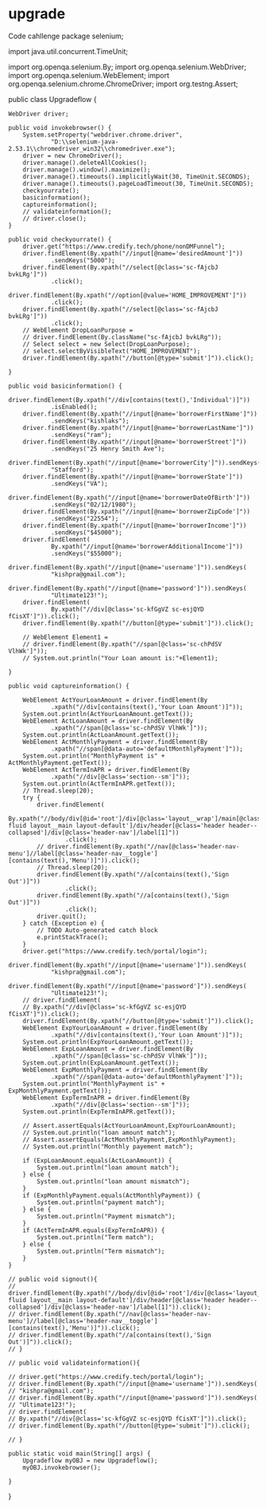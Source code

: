 # upgrade
Code cahllenge
package selenium;

import java.util.concurrent.TimeUnit;

import org.openqa.selenium.By;
import org.openqa.selenium.WebDriver;
import org.openqa.selenium.WebElement;
import org.openqa.selenium.chrome.ChromeDriver;
import org.testng.Assert;

public class Upgradeflow {

	WebDriver driver;

	public void invokebrowser() {
		System.setProperty("webdriver.chrome.driver",
				"D:\\selenium-java-2.53.1\\chromedriver_win32\\chromedriver.exe");
		driver = new ChromeDriver();
		driver.manage().deleteAllCookies();
		driver.manage().window().maximize();
		driver.manage().timeouts().implicitlyWait(30, TimeUnit.SECONDS);
		driver.manage().timeouts().pageLoadTimeout(30, TimeUnit.SECONDS);
		checkyourrate();
		basicinformation();
		captureinformation();
		// validateinformation();
		// driver.close();
	}

	public void checkyourrate() {
		driver.get("https://www.credify.tech/phone/nonDMFunnel");
		driver.findElement(By.xpath("//input[@name='desiredAmount']"))
				.sendKeys("5000");
		driver.findElement(By.xpath("//select[@class='sc-fAjcbJ bvkLRg']"))
				.click();
		driver.findElement(By.xpath("//option[@value='HOME_IMPROVEMENT']"))
				.click();
		driver.findElement(By.xpath("//select[@class='sc-fAjcbJ bvkLRg']"))
				.click();
		// WebElement DropLoanPurpose =
		// driver.findElement(By.className("sc-fAjcbJ bvkLRg"));
		// Select select = new Select(DropLoanPurpose);
		// select.selectByVisibleText("HOME_IMPROVEMENT");
		driver.findElement(By.xpath("//button[@type='submit']")).click();

	}

	public void basicinformation() {
		driver.findElement(By.xpath("//div[contains(text(),'Individual')]"))
				.isEnabled();
		driver.findElement(By.xpath("//input[@name='borrowerFirstName']"))
				.sendKeys("kishlaks");
		driver.findElement(By.xpath("//input[@name='borrowerLastName']"))
				.sendKeys("ram");
		driver.findElement(By.xpath("//input[@name='borrowerStreet']"))
				.sendKeys("25 Henry Smith Ave");
		driver.findElement(By.xpath("//input[@name='borrowerCity']")).sendKeys(
				"Stafford");
		driver.findElement(By.xpath("//input[@name='borrowerState']"))
				.sendKeys("VA");
		driver.findElement(By.xpath("//input[@name='borrowerDateOfBirth']"))
				.sendKeys("02/12/1980");
		driver.findElement(By.xpath("//input[@name='borrowerZipCode']"))
				.sendKeys("22554");
		driver.findElement(By.xpath("//input[@name='borrowerIncome']"))
				.sendKeys("$45000");
		driver.findElement(
				By.xpath("//input[@name='borrowerAdditionalIncome']"))
				.sendKeys("$55000");
		driver.findElement(By.xpath("//input[@name='username']")).sendKeys(
				"kishpra@gmail.com");
		driver.findElement(By.xpath("//input[@name='password']")).sendKeys(
				"Ultimate123!");
		driver.findElement(
				By.xpath("//div[@class='sc-kfGgVZ sc-esjQYD fCisXT']")).click();
		driver.findElement(By.xpath("//button[@type='submit']")).click();

		// WebElement Element1 =
		// driver.findElement(By.xpath("//span[@class='sc-chPdSV VlhWk']"));
		// System.out.println("Your Loan amount is:"+Element1);

	}

	public void captureinformation() {

		WebElement ActYourLoanAmount = driver.findElement(By
				.xpath("//div[contains(text(),'Your Loan Amount')]"));
		System.out.println(ActYourLoanAmount.getText());
		WebElement ActLoanAmount = driver.findElement(By
				.xpath("//span[@class='sc-chPdSV VlhWk']"));
		System.out.println(ActLoanAmount.getText());
		WebElement ActMonthlyPayment = driver.findElement(By
				.xpath("//span[@data-auto='defaultMonthlyPayment']"));
		System.out.println("MonthlyPayment is" + ActMonthlyPayment.getText());
		WebElement ActTermInAPR = driver.findElement(By
				.xpath("//div[@class='section--sm']"));
		System.out.println(ActTermInAPR.getText());
		// Thread.sleep(20);
		try {
			driver.findElement(
					By.xpath("//body/div[@id='root']/div[@class='layout__wrap']/main[@class='container-fluid layout__main layout-default']/div/header[@class='header header--collapsed']/div[@class='header-nav']/label[1]"))
					.click();
			// driver.findElement(By.xpath("//nav[@class='header-nav-menu']//label[@class='header-nav__toggle'][contains(text(),'Menu')]")).click();
			// Thread.sleep(20);
			driver.findElement(By.xpath("//a[contains(text(),'Sign Out')]"))
					.click();
			driver.findElement(By.xpath("//a[contains(text(),'Sign Out')]"))
					.click();
			driver.quit();
		} catch (Exception e) {
			// TODO Auto-generated catch block
			e.printStackTrace();
		}
		driver.get("https://www.credify.tech/portal/login");
		driver.findElement(By.xpath("//input[@name='username']")).sendKeys(
				"kishpra@gmail.com");
		driver.findElement(By.xpath("//input[@name='password']")).sendKeys(
				"Ultimate123!");
		// driver.findElement(
		// By.xpath("//div[@class='sc-kfGgVZ sc-esjQYD fCisXT']")).click();
		driver.findElement(By.xpath("//button[@type='submit']")).click();
		WebElement ExpYourLoanAmount = driver.findElement(By
				.xpath("//div[contains(text(),'Your Loan Amount')]"));
		System.out.println(ExpYourLoanAmount.getText());
		WebElement ExpLoanAmount = driver.findElement(By
				.xpath("//span[@class='sc-chPdSV VlhWk']"));
		System.out.println(ExpLoanAmount.getText());
		WebElement ExpMonthlyPayment = driver.findElement(By
				.xpath("//span[@data-auto='defaultMonthlyPayment']"));
		System.out.println("MonthlyPayment is" + ExpMonthlyPayment.getText());
		WebElement ExpTermInAPR = driver.findElement(By
				.xpath("//div[@class='section--sm']"));
		System.out.println(ExpTermInAPR.getText());

		// Assert.assertEquals(ActYourLoanAmount,ExpYourLoanAmount);
		// System.out.println("loan amount match");
		// Assert.assertEquals(ActMonthlyPayment,ExpMonthlyPayment);
		// System.out.println("Monthly payement match");

		if (ExpLoanAmount.equals(ActLoanAmount)) {
			System.out.println("loan amount match");
		} else {
			System.out.println("loan amount mismatch");
		}
		if (ExpMonthlyPayment.equals(ActMonthlyPayment)) {
			System.out.println("payment match");
		} else {
			System.out.println("Payment mismatch");
		}
		if (ActTermInAPR.equals(ExpTermInAPR)) {
			System.out.println("Term match");
		} else {
			System.out.println("Term mismatch");
		}
	}

	// public void signout(){
	// driver.findElement(By.xpath("//body/div[@id='root']/div[@class='layout__wrap']/main[@class='container-fluid layout__main layout-default']/div/header[@class='header header--collapsed']/div[@class='header-nav']/label[1]")).click();
	// driver.findElement(By.xpath("//nav[@class='header-nav-menu']//label[@class='header-nav__toggle'][contains(text(),'Menu')]")).click();
	// driver.findElement(By.xpath("//a[contains(text(),'Sign Out')]")).click();
	// }

	// public void validateinformation(){

	// driver.get("https://www.credify.tech/portal/login");
	// driver.findElement(By.xpath("//input[@name='username']")).sendKeys(
	// "kishpra@gmail.com");
	// driver.findElement(By.xpath("//input[@name='password']")).sendKeys(
	// "Ultimate123!");
	// driver.findElement(
	// By.xpath("//div[@class='sc-kfGgVZ sc-esjQYD fCisXT']")).click();
	// driver.findElement(By.xpath("//button[@type='submit']")).click();

	// }

	public static void main(String[] args) {
		Upgradeflow myOBJ = new Upgradeflow();
		myOBJ.invokebrowser();

	}

}

